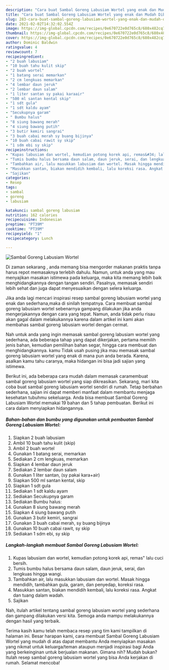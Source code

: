 ```yaml
---
description: "Cara buat Sambal Goreng Labusiam Wortel yang enak dan Mudah Dibuat"
title: "Cara buat Sambal Goreng Labusiam Wortel yang enak dan Mudah Dibuat"
slug: 283-cara-buat-sambal-goreng-labusiam-wortel-yang-enak-dan-mudah-dibuat
date: 2021-02-02T14:32:02.554Z
image: https://img-global.cpcdn.com/recipes/0e670722e0d765c8/680x482cq70/sambal-goreng-labusiam-wortel-foto-resep-utama.jpg
thumbnail: https://img-global.cpcdn.com/recipes/0e670722e0d765c8/680x482cq70/sambal-goreng-labusiam-wortel-foto-resep-utama.jpg
cover: https://img-global.cpcdn.com/recipes/0e670722e0d765c8/680x482cq70/sambal-goreng-labusiam-wortel-foto-resep-utama.jpg
author: Dominic Baldwin
ratingvalue: 4
reviewcount: 7
recipeingredient:
- "2 buah labusiam"
- "10 buah tahu kulit skip"
- "2 buah wortel"
- "1 batang serai memarkan"
- "2 cm lengkuas memarkan"
- "4 lembar daun jeruk"
- "2 lembar daun salam"
- "1 liter santan sy pakai karaair"
- "500 ml santan kental skip"
- "1 sdt gula"
- "1 sdt kaldu ayam"
- "Secukupnya garam"
- " Bumbu halus"
- "8 siung bawang merah"
- "4 siung bawang putih"
- "3 butir kemiri sangrai"
- "3 buah cabai merah sy buang bijinya"
- "10 buah cabai rawit sy skip"
- "1 sdm ebi sy skip"
recipeinstructions:
- "Kupas labusiam dan wortel, kemudian potong korek api, remas&#34; lalu cuci bersih."
- "Tumis bumbu halus bersama daun salam, daun jeruk, serai, dan lengkuas hingga wangi."
- "Tambahkan air, lalu masukkan labusiam dan wortel. Masak hingga mendidih, tambahkan gula, garam, dan penyedap, koreksi rasa."
- "Masukkan santan, biakan mendidih kembali, lalu koreksi rasa. Angkat dan tuang dalam wadah."
- "Sajikan"
categories:
- Resep
tags:
- sambal
- goreng
- labusiam

katakunci: sambal goreng labusiam 
nutrition: 162 calories
recipecuisine: Indonesian
preptime: "PT39M"
cooktime: "PT39M"
recipeyield: "1"
recipecategory: Lunch

---
```



![Sambal Goreng Labusiam Wortel](https://img-global.cpcdn.com/recipes/0e670722e0d765c8/680x482cq70/sambal-goreng-labusiam-wortel-foto-resep-utama.jpg)

Di zaman  sekarang , anda memang bisa mengorder makanan praktis tanpa harus repot memasaknya terlebih dahulu. Namun, untuk anda yang mau menyajikan masakan istimewa pada keluarga, maka kita memang lebih baik menghidangkannya dengan tangan sendiri. Pasalnya, memasak sendiri lebih sehat dan juga dapat menyesuaikan dengan selera keluarga.

Jika anda lagi mencari inspirasi resep sambal goreng labusiam wortel yang enak dan sederhana,maka di sinilah tempatnya. Cara membuat sambal goreng labusiam wortel  sebenarnya gampang dilakukan jika anda mengerjakannya dengan cara yang tepat. Namun, anda tidak perlu risau akan gagal dalam melakukannya 
karena dalam artikel ini kami akan membahas sambal goreng labusiam wortel dengan cermat.  



Nah untuk anda yang ingin memasak sambal goreng labusiam wortel yang sederhana, ada beberapa tahap yang dapat dikerjakan, pertama memilih jenis bahan, kemudian pemilihan bahan segar, hingga cara membuat dan menghidangkannya. kamu Tidak usah pusing jika mau memasak sambal goreng labusiam wortel yang enak di mana pun anda berada. Karena, asalkan kamu  tahu caranya, maka hidangan ini bisa jadi sajian yang istimewa.

Berikut ini, ada beberapa cara mudah dalam memasak caramembuat sambal goreng labusiam wortel yang siap dikreasikan. Sekarang, mari kita coba buat sambal goreng labusiam wortel sendiri di rumah. Tetap berbahan sederhana, sajian ini dapat memberi manfaat dalam membantu menjaga kesehatan tubuhmu sekeluarga. Anda bisa membuat Sambal Goreng Labusiam Wortel memakai 19 bahan dan 5 tahap pembuatan. Berikut ini cara dalam menyiapkan hidangannya.

<!--inarticleads1-->

##### Bahan-bahan dan bumbu yang digunakan untuk pembuatan Sambal Goreng Labusiam Wortel:

1. Siapkan 2 buah labusiam
1. Ambil 10 buah tahu kulit (skip)
1. Ambil 2 buah wortel
1. Gunakan 1 batang serai, memarkan
1. Sediakan 2 cm lengkuas, memarkan
1. Siapkan 4 lembar daun jeruk
1. Sediakan 2 lembar daun salam
1. Gunakan 1 liter santan, (sy pakai kara+air)
1. Siapkan 500 ml santan kental, skip
1. Siapkan 1 sdt gula
1. Sediakan 1 sdt kaldu ayam
1. Sediakan Secukupnya garam
1. Sediakan  Bumbu halus:
1. Gunakan 8 siung bawang merah
1. Siapkan 4 siung bawang putih
1. Gunakan 3 butir kemiri, sangrai
1. Gunakan 3 buah cabai merah, sy buang bijinya
1. Gunakan 10 buah cabai rawit, sy skip
1. Sediakan 1 sdm ebi, sy skip




<!--inarticleads2-->

##### Langkah-langkah membuat Sambal Goreng Labusiam Wortel:

1. Kupas labusiam dan wortel, kemudian potong korek api, remas&#34; lalu cuci bersih.
1. Tumis bumbu halus bersama daun salam, daun jeruk, serai, dan lengkuas hingga wangi.
1. Tambahkan air, lalu masukkan labusiam dan wortel. Masak hingga mendidih, tambahkan gula, garam, dan penyedap, koreksi rasa.
1. Masukkan santan, biakan mendidih kembali, lalu koreksi rasa. Angkat dan tuang dalam wadah.
1. Sajikan




Nah, itulah artikel tentang  sambal goreng labusiam wortel  yang sederhana dan gampang dilakukan versi kita. Semoga anda mampu melakukannya dengan hasil yang terbaik. 

Terima kasih kamu telah membaca resep yang tim kami tampilkan di halaman ini. Besar harapan kami, cara membuat  Sambal Goreng Labusiam Wortel yang mudah di atas dapat membantu Anda menyiapkan masakan yang nikmat untuk keluarga/teman ataupun menjadi inspirasi bagi Anda yang berkeinginan untuk berjualan makanan. Gimana nih? Mudah bukan? Itulah resep sambal goreng labusiam wortel yang bisa Anda kerjakan di rumah. Selamat mencoba!

